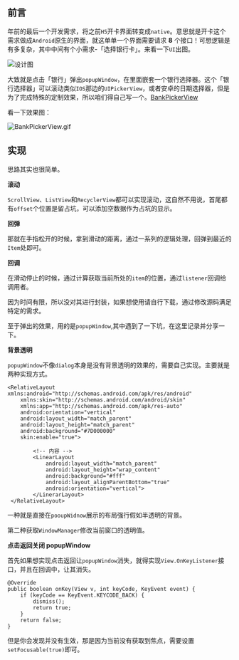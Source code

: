 ## 前言

年前的最后一个开发需求，将之前`H5`开卡界面转变成`native`。意思就是开卡这个需求做成`Android`原生的界面，就这单单一个界面需要请求 **8** 个接口！可想逻辑是有多复杂，其中中间有个小需求-「选择银行卡」。来看一下`UI`出图。

![设计图](http://upload-images.jianshu.io/upload_images/4043475-5f50c0e7819ed245.png?imageMogr2/auto-orient/strip%7CimageView2/2/w/1240)

大致就是点击「银行」弹出`popupWindow`，在里面嵌套一个银行选择器。这个「银行选择器」可以滚动类似`IOS`那边的`UIPickerView`，或者安卓的日期选择器，但是为了完成特殊的定制效果，所以咱们得自己写一个。[BankPickerView](https://github.com/xiaweizi/BankPickerView)

看一下效果图：

![BankPickerView.gif](http://upload-images.jianshu.io/upload_images/4043475-42f7f21a686f03da.gif?imageMogr2/auto-orient/strip%7CimageView2/2/w/1240)

## 实现

思路其实也很简单。

**滚动**

`ScrollView`、`ListView`和`RecyclerView`都可以实现滚动，这自然不用说，首尾都有`offset`个位置是留占坑，可以添加空数据作为占坑的显示。

**回弹**

那就在手指松开的时候，拿到滑动的距离，通过一系列的逻辑处理，回弹到最近的`Item`处即可。

**回调**

在滑动停止的时候，通过计算获取当前所处的`item`的位置，通过`listener`回调给调用者。

因为时间有限，所以没对其进行封装，如果想使用请自行下载，通过修改源码满足特定的需求。

至于弹出的效果，用的是`popupWindow`,其中遇到了一下坑，在这里记录并分享一下。

**背景透明**

`popupWindow`不像`dialog`本身是没有背景透明的效果的，需要自己实现。主要就是两种实现方式。

    <RelativeLayout xmlns:android="http://schemas.android.com/apk/res/android"
        xmlns:skin="http://schemas.android.com/android/skin"
        xmlns:app="http://schemas.android.com/apk/res-auto"
        android:orientation="vertical"
        android:layout_width="match_parent"
        android:layout_height="match_parent"
        android:background="#7D000000"
        skin:enable="true">
    
            <!-- 内容 -->
            <LinearLayout
                android:layout_width="match_parent"
                android:layout_height="wrap_content"
                android:background="#fff"
                android:layout_alignParentBottom="true"
                android:orientation="vertical">
            </LinerarLayout>
     </RelativeLayout>

一种就是直接在`pooupWidnow`展示的布局强行假如半透明的背景。

第二种获取`WindowManager`修改当前窗口的透明值。

**点击返回关闭 popupWindow**

首先如果想实现点击返回让`popupWindow`消失，就得实现`View.OnKeyListener`接口，并且在回调中，让其消失。

    @Override
    public boolean onKey(View v, int keyCode, KeyEvent event) {
        if (keyCode == KeyEvent.KEYCODE_BACK) {
            dismiss();
            return true;
        }
        return false;
    }

但是你会发现并没有生效，那是因为当前没有获取到焦点，需要设置`setFocusable(true)`即可。